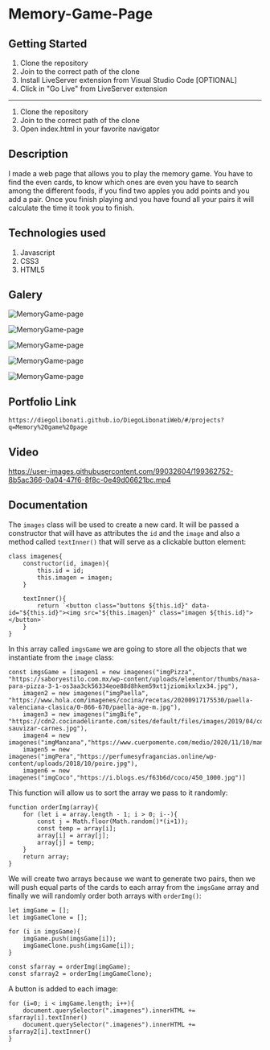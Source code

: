 # Memory-Game-Page

## Getting Started

1. Clone the repository
2. Join to the correct path of the clone
3. Install LiveServer extension from Visual Studio Code [OPTIONAL]
4. Click in "Go Live" from LiveServer extension

---

1. Clone the repository
2. Join to the correct path of the clone
3. Open index.html in your favorite navigator

## Description

I made a web page that allows you to play the memory game. You have to find the even cards, to know which ones are even you have to search among the different foods, if you find two apples you add points and you add a pair. Once you finish playing and you have found all your pairs it will calculate the time it took you to finish.

## Technologies used

1. Javascript
2. CSS3
3. HTML5

## Galery

![MemoryGame-page](https://raw.githubusercontent.com/DiegoLibonati/DiegoLibonatiWeb/main/data/projects/Javascript/Imagenes/memorygame-0.jpg)

![MemoryGame-page](https://raw.githubusercontent.com/DiegoLibonati/DiegoLibonatiWeb/main/data/projects/Javascript/Imagenes/memorygame-1.jpg)

![MemoryGame-page](https://raw.githubusercontent.com/DiegoLibonati/DiegoLibonatiWeb/main/data/projects/Javascript/Imagenes/memorygame-2.jpg)

![MemoryGame-page](https://raw.githubusercontent.com/DiegoLibonati/DiegoLibonatiWeb/main/data/projects/Javascript/Imagenes/memorygame-3.jpg)

![MemoryGame-page](https://raw.githubusercontent.com/DiegoLibonati/DiegoLibonatiWeb/main/data/projects/Javascript/Imagenes/memorygame-4.jpg)

## Portfolio Link

`https://diegolibonati.github.io/DiegoLibonatiWeb/#/projects?q=Memory%20game%20page`

## Video

https://user-images.githubusercontent.com/99032604/199362752-8b5ac366-0a04-47f6-8f8c-0e49d06621bc.mp4

## Documentation

The `images` class will be used to create a new card. It will be passed a constructor that will have as attributes the `id` and the `image` and also a method called `textInner()` that will serve as a clickable button element:

```
class imagenes{
    constructor(id, imagen){
        this.id = id;
        this.imagen = imagen;
    }

    textInner(){
        return `<button class="buttons ${this.id}" data-id="${this.id}"><img src="${this.imagen}" class="imagen ${this.id}"></button>`
    }
}
```

In this array called `imgsGame` we are going to store all the objects that we instantiate from the `image` class:

```
const imgsGame = [imagen1 = new imagenes("imgPizza", "https://saboryestilo.com.mx/wp-content/uploads/elementor/thumbs/masa-para-pizza-3-1-os3aa3ck56334eoe88d8hkem59xt1jziomikxlzx34.jpg"),
    imagen2 = new imagenes("imgPaella", "https://www.hola.com/imagenes/cocina/recetas/20200917175530/paella-valenciana-clasica/0-866-670/paella-age-m.jpg"),
    imagen3 = new imagenes("imgBife", "https://cdn2.cocinadelirante.com/sites/default/files/images/2019/04/como-sauvizar-carnes.jpg"),
    imagen4 = new imagenes("imgManzana","https://www.cuerpomente.com/medio/2020/11/10/manzana_a1c5bdb0_1200x1200.jpg"),
    imagen5 = new imagenes("imgPera","https://perfumesyfragancias.online/wp-content/uploads/2018/10/poire.jpg"),
    imagen6 = new imagenes("imgCoco","https://i.blogs.es/f63b6d/coco/450_1000.jpg")]
```

This function will allow us to sort the array we pass to it randomly:

```
function orderImg(array){
    for (let i = array.length - 1; i > 0; i--){
        const j = Math.floor(Math.random()*(i+1));
        const temp = array[i];
        array[i] = array[j];
        array[j] = temp;
    }
    return array;
}
```

We will create two arrays because we want to generate two pairs, then we will push equal parts of the cards to each array from the `imgsGame` array and finally we will randomly order both arrays with `orderImg()`:

```
let imgGame = [];
let imgGameClone = [];

for (i in imgsGame){
    imgGame.push(imgsGame[i]);
    imgGameClone.push(imgsGame[i]);
}

const sfarray = orderImg(imgGame);
const sfarray2 = orderImg(imgGameClone);
```

A button is added to each image:

```
for (i=0; i < imgGame.length; i++){
    document.querySelector(".imagenes").innerHTML += sfarray[i].textInner()
    document.querySelector(".imagenes").innerHTML += sfarray2[i].textInner()
}
```
